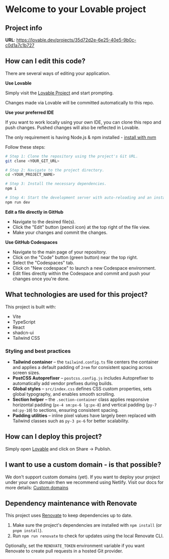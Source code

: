 # Welcome to your Lovable project

## Project info

**URL**: https://lovable.dev/projects/35d72d2e-6e25-40e5-9b0c-c0d1a7c1b727

## How can I edit this code?

There are several ways of editing your application.

**Use Lovable**

Simply visit the [Lovable Project](https://lovable.dev/projects/35d72d2e-6e25-40e5-9b0c-c0d1a7c1b727) and start prompting.

Changes made via Lovable will be committed automatically to this repo.

**Use your preferred IDE**

If you want to work locally using your own IDE, you can clone this repo and push changes. Pushed changes will also be reflected in Lovable.

The only requirement is having Node.js & npm installed - [install with nvm](https://github.com/nvm-sh/nvm#installing-and-updating)

Follow these steps:

```sh
# Step 1: Clone the repository using the project's Git URL.
git clone <YOUR_GIT_URL>

# Step 2: Navigate to the project directory.
cd <YOUR_PROJECT_NAME>

# Step 3: Install the necessary dependencies.
npm i

# Step 4: Start the development server with auto-reloading and an instant preview.
npm run dev
```

**Edit a file directly in GitHub**

- Navigate to the desired file(s).
- Click the "Edit" button (pencil icon) at the top right of the file view.
- Make your changes and commit the changes.

**Use GitHub Codespaces**

- Navigate to the main page of your repository.
- Click on the "Code" button (green button) near the top right.
- Select the "Codespaces" tab.
- Click on "New codespace" to launch a new Codespace environment.
- Edit files directly within the Codespace and commit and push your changes once you're done.

## What technologies are used for this project?

This project is built with:

- Vite
- TypeScript
- React
- shadcn-ui
- Tailwind CSS

### Styling and best practices

- **Tailwind container** – the `tailwind.config.ts` file centers the container and
  applies a default padding of `2rem` for consistent spacing across screen sizes.
- **PostCSS Autoprefixer** – `postcss.config.js` includes Autoprefixer to
  automatically add vendor prefixes during builds.
- **Global styles** – `src/index.css` defines CSS custom properties, sets global
  typography, and enables smooth scrolling.
- **Section helper** – the `.section-container` class applies responsive
  horizontal padding (`px-4 sm:px-6 lg:px-8`) and vertical padding
  (`py-7 md:py-10`) to sections, ensuring consistent spacing.
- **Padding utilities** – inline pixel values have largely been replaced with
  Tailwind classes such as `py-3 px-6` for better scalability.

## How can I deploy this project?

Simply open [Lovable](https://lovable.dev/projects/35d72d2e-6e25-40e5-9b0c-c0d1a7c1b727) and click on Share -> Publish.

## I want to use a custom domain - is that possible?

We don't support custom domains (yet). If you want to deploy your project under your own domain then we recommend using Netlify. Visit our docs for more details: [Custom domains](https://docs.lovable.dev/tips-tricks/custom-domain/)

## Dependency maintenance with Renovate

This project uses [Renovate](https://github.com/renovatebot/renovate) to keep dependencies up to date.

1. Make sure the project's dependencies are installed with `npm install` (or `pnpm install`).
2. Run `npm run renovate` to check for updates using the local Renovate CLI.

Optionally, set the `RENOVATE_TOKEN` environment variable if you want Renovate to create pull requests in a hosted Git provider.
